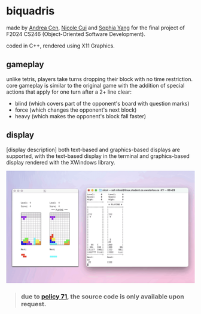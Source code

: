 # biquadris
made by [Andrea Cen](https://github.com/an9rya), [Nicole Cui](https://github.com/nisu75) and [Sophia Yang](https://github.com/spiayang) for the final project of F2024 CS246 (Object-Oriented Software Development).

coded in C++, rendered using X11 Graphics.

## gameplay
unlike tetris, players take turns dropping their block with no time restriction. core gameplay is similar to the original game with the addition of special actions that apply for one turn after a 2+ line clear: 
- blind (which covers part of the opponent's board with question marks)
- force (which changes the opponent's next block)
- heavy (which makes the opponent's block fall faster)

## display
\[display description]
both text-based and graphics-based displays are supported, with the text-based display in the terminal and graphics-based display rendered with the XWindows library. 

<picture>
  <img alt="biquadris demo" src="/images/display.png" width="1000">
</picture>

> ### due to [policy 71](https://uwaterloo.ca/secretariat/policies-procedures-guidelines/policy-71), the source code is only available upon request.
